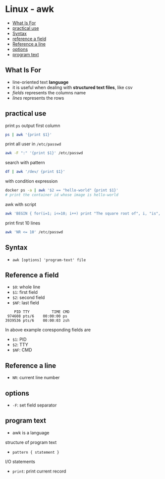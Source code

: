 # Linux - awk

* [What Is For](#what-is-for)
* [practical use](#practical-use)
* [Syntax](#syntax)
* [reference a field](#reference-a-field)
* [Reference a line](#reference-a-line)
* [options](#options)
* [program text](#program-text)

## What Is For

- line-oriented text **language**
- it is useful when dealing with **structured text files**, like csv
- *fields* represents the columns name
- *lines* represents the rows

## practical use

print `ps` output first column

```sh
ps | awk '{print $1}'
```

print all user in `/etc/passwd`

```sh
awk -F ":" '{print $1}' /etc/passwd
```

search with pattern

```sh
df | awk '/dev/ {print $1}'
```

with condition expression

```sh
docker ps -a | awk '$2 == "hello-world" {print $1}'
# print the container id whose image is hello-world
```

awk with script

```sh
awk 'BEGIN { for(i=1; i<=10; i++) print "The square root of", i, "is", i*i }'
```

print first 10 lines

```sh
awk 'NR <= 10' /etc/passwd
```

## Syntax

- `awk [options] 'program-text' file`

## Reference a field

- `$0`: whole line
- `$1`: first field
- `$2`: second field
- `$NF`: last field

```
    PID TTY          TIME CMD
 974608 pts/6    00:00:00 ps
3939536 pts/6    00:00:03 zsh
```

In above example coresponding fields are

- `$1`: PID
- `$2`: TTY
- `$NF`: CMD

## Reference a line

- `NR`: current line number

## options

- `-F`: set field separator

## program text

- awk is a language

structure of program text

- `pattern { statement }`

I/O statements

- `print`: print current record

